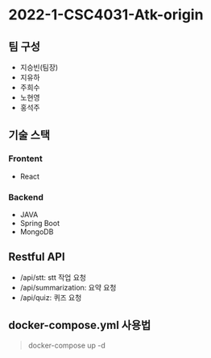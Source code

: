 # 2022-1-CSC4031-Atk-origin

## 팀 구성
- 지승빈(팀장)
- 지유하
- 주희수
- 노현영
- 홍석주

## 기술 스택

### Frontent
- React

### Backend
- JAVA
- Spring Boot
- MongoDB

## Restful API

- /api/stt: stt 작업 요청
- /api/summarization: 요약 요청
- /api/quiz: 퀴즈 요청


## docker-compose.yml 사용법
> docker-compose up -d

